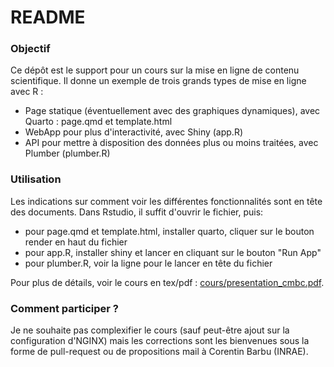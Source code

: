 # README #

### Objectif

Ce dépôt est le support pour un cours sur la mise en ligne de contenu scientifique. Il donne un exemple de trois grands types de mise en ligne avec R : 

* Page statique (éventuellement avec des graphiques dynamiques), avec Quarto : page.qmd et template.html
* WebApp pour plus d'interactivité, avec Shiny (app.R)
* API pour mettre à disposition des données plus ou moins traitées, avec Plumber (plumber.R)

### Utilisation
Les indications sur comment voir les différentes fonctionnalités sont en tête des documents.
Dans Rstudio, il suffit d'ouvrir le fichier, puis: 

* pour page.qmd et template.html, installer quarto, cliquer sur le bouton render en haut du fichier
* pour app.R, installer shiny et lancer en cliquant sur le bouton "Run App"
* pour plumber.R, voir la ligne pour le lancer en tête du fichier

Pour plus de détails, voir le cours en tex/pdf : [cours/presentation_cmbc.pdf](cours/presentation_cmbc.pdf).

### Comment participer ? 
Je ne souhaite pas complexifier le cours (sauf peut-être ajout sur la configuration d'NGINX) mais les corrections sont les bienvenues sous la forme de pull-request ou de propositions mail à Corentin Barbu (INRAE).
